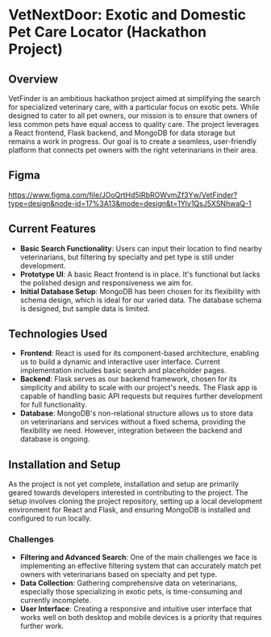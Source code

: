 # VetNextDoor: Exotic and Domestic Pet Care Locator (Hackathon Project)

## Overview

VetFinder is an ambitious hackathon project aimed at simplifying the search for specialized veterinary care, with a particular focus on exotic pets. While designed to cater to all pet owners, our mission is to ensure that owners of less common pets have equal access to quality care. The project leverages a React frontend, Flask backend, and MongoDB for data storage but remains a work in progress. Our goal is to create a seamless, user-friendly platform that connects pet owners with the right veterinarians in their area.

## Figma

https://www.figma.com/file/JOoQrtHd5IRbROWvmZf3Yw/VetFinder?type=design&node-id=17%3A13&mode=design&t=1Ylv1QsJ5XSNhwaQ-1


## Current Features

- **Basic Search Functionality**: Users can input their location to find nearby veterinarians, but filtering by specialty and pet type is still under development.
- **Prototype UI**: A basic React frontend is in place. It's functional but lacks the polished design and responsiveness we aim for.
- **Initial Database Setup**: MongoDB has been chosen for its flexibility with schema design, which is ideal for our varied data. The database schema is designed, but sample data is limited.

## Technologies Used

- **Frontend**: React is used for its component-based architecture, enabling us to build a dynamic and interactive user interface. Current implementation includes basic search and placeholder pages.
- **Backend**: Flask serves as our backend framework, chosen for its simplicity and ability to scale with our project's needs. The Flask app is capable of handling basic API requests but requires further development for full functionality.
- **Database**: MongoDB's non-relational structure allows us to store data on veterinarians and services without a fixed schema, providing the flexibility we need. However, integration between the backend and database is ongoing.

## Installation and Setup

As the project is not yet complete, installation and setup are primarily geared towards developers interested in contributing to the project. The setup involves cloning the project repository, setting up a local development environment for React and Flask, and ensuring MongoDB is installed and configured to run locally.

### Challenges

- **Filtering and Advanced Search**: One of the main challenges we face is implementing an effective filtering system that can accurately match pet owners with veterinarians based on specialty and pet type.
- **Data Collection**: Gathering comprehensive data on veterinarians, especially those specializing in exotic pets, is time-consuming and currently incomplete.
- **User Interface**: Creating a responsive and intuitive user interface that works well on both desktop and mobile devices is a priority that requires further work.
